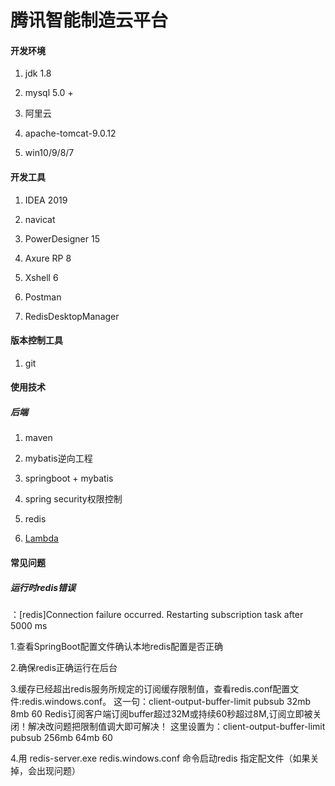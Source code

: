 # 腾讯智能制造云平台

#### 开发环境

1. jdk 1.8

2. mysql 5.0 +

3. 阿里云

4. apache-tomcat-9.0.12

5. win10/9/8/7

#### 开发工具

1. IDEA 2019

2. navicat

4. PowerDesigner 15

5. Axure RP 8

6. Xshell 6

7. Postman

8. RedisDesktopManager

#### 版本控制工具

1. git

#### 使用技术

##### 后端 

1. maven

2. mybatis逆向工程

3. springboot + mybatis

4. spring security权限控制

5. redis

6. [Lambda](https://www.runoob.com/java/java8-lambda-expressions.html)

#### 常见问题

##### 运行时redis错误

：[redis]Connection failure occurred. Restarting subscription task after 5000 ms
  
  1.查看SpringBoot配置文件确认本地redis配置是否正确
  
  2.确保redis正确运行在后台
  
  3.缓存已经超出redis服务所规定的订阅缓存限制值，查看redis.conf配置文件:redis.windows.conf。
    这一句：client-output-buffer-limit pubsub 32mb 8mb 60
    Redis订阅客户端订阅buffer超过32M或持续60秒超过8M,订阅立即被关闭！解决改问题把限制值调大即可解决！
    这里设置为：client-output-buffer-limit pubsub 256mb 64mb 60
  
  4.用 redis-server.exe redis.windows.conf 命令启动redis  指定配文件（如果关掉，会出现问题）


